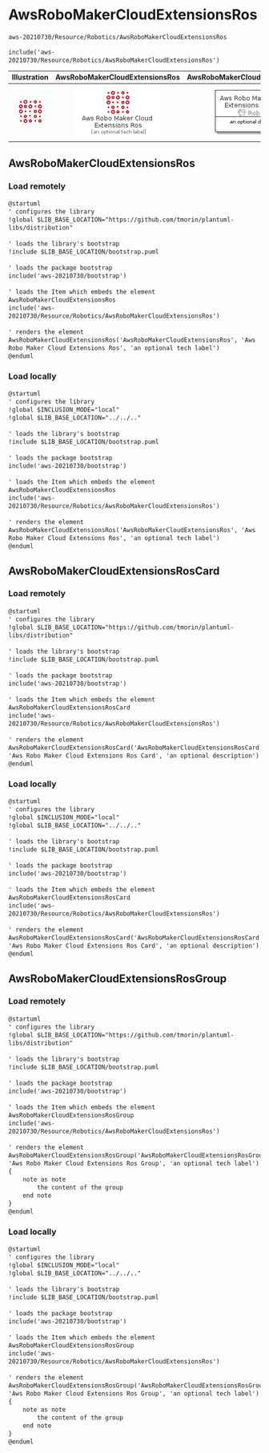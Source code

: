 # AwsRoboMakerCloudExtensionsRos


```text
aws-20210730/Resource/Robotics/AwsRoboMakerCloudExtensionsRos
```

```text
include('aws-20210730/Resource/Robotics/AwsRoboMakerCloudExtensionsRos')
```



| Illustration | AwsRoboMakerCloudExtensionsRos | AwsRoboMakerCloudExtensionsRosCard | AwsRoboMakerCloudExtensionsRosGroup |
| :---: | :---: | :---: | :---: |
| ![illustration for Illustration](../../../aws-20210730/Resource/Robotics/AwsRoboMakerCloudExtensionsRos.png) | ![illustration for AwsRoboMakerCloudExtensionsRos](../../../aws-20210730/Resource/Robotics/AwsRoboMakerCloudExtensionsRos.Local.png) | ![illustration for AwsRoboMakerCloudExtensionsRosCard](../../../aws-20210730/Resource/Robotics/AwsRoboMakerCloudExtensionsRosCard.Local.png) | ![illustration for AwsRoboMakerCloudExtensionsRosGroup](../../../aws-20210730/Resource/Robotics/AwsRoboMakerCloudExtensionsRosGroup.Local.png) |




## AwsRoboMakerCloudExtensionsRos

### Load remotely
```plantuml
@startuml
' configures the library
!global $LIB_BASE_LOCATION="https://github.com/tmorin/plantuml-libs/distribution"

' loads the library's bootstrap
!include $LIB_BASE_LOCATION/bootstrap.puml

' loads the package bootstrap
include('aws-20210730/bootstrap')

' loads the Item which embeds the element AwsRoboMakerCloudExtensionsRos
include('aws-20210730/Resource/Robotics/AwsRoboMakerCloudExtensionsRos')

' renders the element
AwsRoboMakerCloudExtensionsRos('AwsRoboMakerCloudExtensionsRos', 'Aws Robo Maker Cloud Extensions Ros', 'an optional tech label')
@enduml
```

### Load locally
```plantuml
@startuml
' configures the library
!global $INCLUSION_MODE="local"
!global $LIB_BASE_LOCATION="../../.."

' loads the library's bootstrap
!include $LIB_BASE_LOCATION/bootstrap.puml

' loads the package bootstrap
include('aws-20210730/bootstrap')

' loads the Item which embeds the element AwsRoboMakerCloudExtensionsRos
include('aws-20210730/Resource/Robotics/AwsRoboMakerCloudExtensionsRos')

' renders the element
AwsRoboMakerCloudExtensionsRos('AwsRoboMakerCloudExtensionsRos', 'Aws Robo Maker Cloud Extensions Ros', 'an optional tech label')
@enduml
```

## AwsRoboMakerCloudExtensionsRosCard

### Load remotely
```plantuml
@startuml
' configures the library
!global $LIB_BASE_LOCATION="https://github.com/tmorin/plantuml-libs/distribution"

' loads the library's bootstrap
!include $LIB_BASE_LOCATION/bootstrap.puml

' loads the package bootstrap
include('aws-20210730/bootstrap')

' loads the Item which embeds the element AwsRoboMakerCloudExtensionsRosCard
include('aws-20210730/Resource/Robotics/AwsRoboMakerCloudExtensionsRos')

' renders the element
AwsRoboMakerCloudExtensionsRosCard('AwsRoboMakerCloudExtensionsRosCard', 'Aws Robo Maker Cloud Extensions Ros Card', 'an optional description')
@enduml
```

### Load locally
```plantuml
@startuml
' configures the library
!global $INCLUSION_MODE="local"
!global $LIB_BASE_LOCATION="../../.."

' loads the library's bootstrap
!include $LIB_BASE_LOCATION/bootstrap.puml

' loads the package bootstrap
include('aws-20210730/bootstrap')

' loads the Item which embeds the element AwsRoboMakerCloudExtensionsRosCard
include('aws-20210730/Resource/Robotics/AwsRoboMakerCloudExtensionsRos')

' renders the element
AwsRoboMakerCloudExtensionsRosCard('AwsRoboMakerCloudExtensionsRosCard', 'Aws Robo Maker Cloud Extensions Ros Card', 'an optional description')
@enduml
```

## AwsRoboMakerCloudExtensionsRosGroup

### Load remotely
```plantuml
@startuml
' configures the library
!global $LIB_BASE_LOCATION="https://github.com/tmorin/plantuml-libs/distribution"

' loads the library's bootstrap
!include $LIB_BASE_LOCATION/bootstrap.puml

' loads the package bootstrap
include('aws-20210730/bootstrap')

' loads the Item which embeds the element AwsRoboMakerCloudExtensionsRosGroup
include('aws-20210730/Resource/Robotics/AwsRoboMakerCloudExtensionsRos')

' renders the element
AwsRoboMakerCloudExtensionsRosGroup('AwsRoboMakerCloudExtensionsRosGroup', 'Aws Robo Maker Cloud Extensions Ros Group', 'an optional tech label') {
    note as note
        the content of the group
    end note
}
@enduml
```

### Load locally
```plantuml
@startuml
' configures the library
!global $INCLUSION_MODE="local"
!global $LIB_BASE_LOCATION="../../.."

' loads the library's bootstrap
!include $LIB_BASE_LOCATION/bootstrap.puml

' loads the package bootstrap
include('aws-20210730/bootstrap')

' loads the Item which embeds the element AwsRoboMakerCloudExtensionsRosGroup
include('aws-20210730/Resource/Robotics/AwsRoboMakerCloudExtensionsRos')

' renders the element
AwsRoboMakerCloudExtensionsRosGroup('AwsRoboMakerCloudExtensionsRosGroup', 'Aws Robo Maker Cloud Extensions Ros Group', 'an optional tech label') {
    note as note
        the content of the group
    end note
}
@enduml
```

